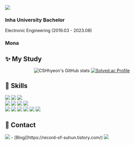 <img src="https://capsule-render.vercel.app/api?type=waving&color=gradient&height=250&section=header&text=SooHyeon's_Github&fontSize=60&animation=fadeIn" />

<h3>Inha University Bachelor</h3>
<p>Electronic Engineering (2019.03 - 2023.08)</p>

<h3>Mona </h3>

## ✨ My Study
<p align="center">
  <img src="https://github-readme-stats.vercel.app/api?username=CSHhyeon&show_icons=true&theme=radical" alt="CSHhyeon's GitHub stats"/>
  <a href="https://solved.ac/suhun0821/">
    <img src="http://mazassumnida.wtf/api/v2/generate_badge?boj=suhun0821" alt="Solved.ac Profile"/>
  </a>
</p>


## 💪 Skills
 <div>
    <img src="https://img.shields.io/badge/java-007396?style=for-the-badge&logo=java&logoColor=white"> 
    <img src="https://img.shields.io/badge/spring-6DB33F?style=for-the-badge&logo=spring&logoColor=white">
    <img src="https://img.shields.io/badge/springboot-6DB33F?style=for-the-badge&logo=springboot&logoColor=white">
 <br/>
    <img src="https://img.shields.io/badge/mysql-4479A1?style=for-the-badge&logo=mysql&logoColor=white">
    <img src="https://img.shields.io/badge/mybatis-000000?style=for-the-badge">
    <img src="https://img.shields.io/badge/apache tomcat-F8DC75?style=for-the-badge&logo=apachetomcat&logoColor=white">
    <img src="https://img.shields.io/badge/NCP-03C75A?style=for-the-badge&logo=naver&logoColor=white">
 <br/>
    <img src="https://img.shields.io/badge/html5-E34F26?style=for-the-badge&logo=html5&logoColor=white">
    <img src="https://img.shields.io/badge/css-1572B6?style=for-the-badge&logo=css3&logoColor=white"> 
    <img src="https://img.shields.io/badge/javascript-F7DF1E?style=for-the-badge&logo=javascript&logoColor=white">  
    <img src="https://img.shields.io/badge/jquery-0769AD?style=for-the-badge&logo=jquery&logoColor=white">
    <img src="https://img.shields.io/badge/ajax-0769AD?style=for-the-badge">
    <img src="https://img.shields.io/badge/bootstrap-7952B3?style=for-the-badge&logo=bootstrap&logoColor=white">
  </div>

## 💌 Contact
 <img src="https://img.shields.io/badge/c%23-%23239120.svg?style=for-the-badge&logo=c-sharp&logoColor=white"/>
- [Blog](https://record-of-suhun.tistory.com/)

<img src="https://capsule-render.vercel.app/api?type=waving&color=gradient&height=300&section=footer"/>

<!--
**CSHhyeon/CSHhyeon** is a ✨ _special_ ✨ repository because its `README.md` (this file) appears on your GitHub profile.

Here are some ideas to get you started:

- 🔭 I’m currently working on ...
- 🌱 I’m currently learning ...
- 👯 I’m looking to collaborate on ...
- 🤔 I’m looking for help with ...
- 💬 Ask me about ...
- 📫 How to reach me: ...
- 😄 Pronouns: ...
- ⚡ Fun fact: ...
-->
